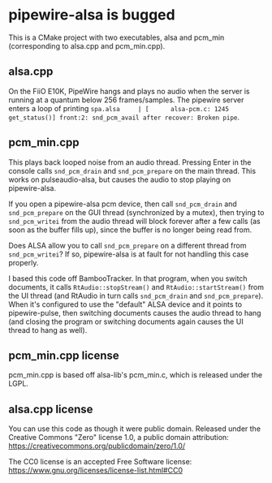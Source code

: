 # pipewire-alsa is bugged

This is a CMake project with two executables, alsa and pcm_min (corresponding to alsa.cpp and pcm_min.cpp).

## alsa.cpp

On the FiiO E10K, PipeWire hangs and plays no audio when the server is running at a quantum below 256 frames/samples. The pipewire server enters a loop of printing `spa.alsa     | [      alsa-pcm.c: 1245 get_status()] front:2: snd_pcm_avail after recover: Broken pipe`.

## pcm_min.cpp

This plays back looped noise from an audio thread. Pressing Enter in the console calls `snd_pcm_drain` and `snd_pcm_prepare` on the main thread. This works on pulseaudio-alsa, but causes the audio to stop playing on pipewire-alsa.

If you open a pipewire-alsa pcm device, then call `snd_pcm_drain` and `snd_pcm_prepare` on the GUI thread (synchronized by a mutex), then trying to `snd_pcm_writei` from the audio thread will block forever after a few calls (as soon as the buffer fills up), since the buffer is no longer being read from.

Does ALSA allow you to call `snd_pcm_prepare` on a different thread from `snd_pcm_writei`? If so, pipewire-alsa is at fault for not handling this case properly.

I based this code off BambooTracker. In that program, when you switch documents, it calls `RtAudio::stopStream()` and `RtAudio::startStream()` from the UI thread (and RtAudio in turn calls `snd_pcm_drain` and `snd_pcm_prepare`). When it's configured to use the "default" ALSA device and it points to pipewire-pulse, then switching documents causes the audio thread to hang (and closing the program or switching documents again causes the UI thread to hang as well).

## pcm_min.cpp license

pcm_min.cpp is based off alsa-lib's pcm_min.c, which is released under the LGPL.

## alsa.cpp license

You can use this code as though it were public domain. Released under the Creative Commons "Zero" license 1.0, a public domain attribution: https://creativecommons.org/publicdomain/zero/1.0/

The CC0 license is an accepted Free Software license: https://www.gnu.org/licenses/license-list.html#CC0
